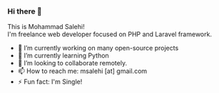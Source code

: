 ### Hi there 👋
This is Mohammad Salehi! <br/>
I'm freelance web developer focused on PHP and Laravel framework.

- 🔭 I’m currently working on many open-source projects
- 🌱 I’m currently learning Python
- 👯 I’m looking to collaborate remotely.
- 📫 How to reach me: msalehi [at] gmail.com
- ⚡ Fun fact: I'm Single!
